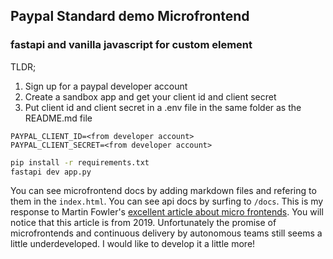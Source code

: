 ## Paypal Standard demo Microfrontend
### fastapi and vanilla javascript for custom element

TLDR;

1. Sign up for a paypal developer account
2. Create a sandbox app and get your client id and client secret
3. Put client id and client secret in a .env file in the same folder as the README.md file

```
PAYPAL_CLIENT_ID=<from developer account>
PAYPAL_CLIENT_SECRET=<from developer account>
```

```bash
pip install -r requirements.txt
fastapi dev app.py
```

You can see microfrontend docs by adding markdown files and refering to them in the `index.html`. You can see api docs by surfing to `/docs`. This is my response to Martin Fowler's [excellent article about micro frontends](https://martinfowler.com/articles/micro-frontends.html). You will notice that this article is from 2019. Unfortunately the promise of microfrontends and continuous delivery by autonomous teams still seems a little underdeveloped. I would like to develop it a little more!

